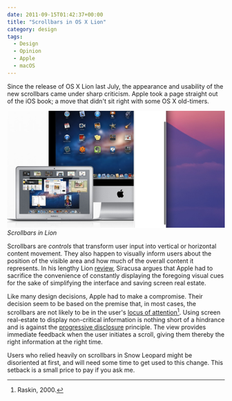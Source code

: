 ```yaml
---
date: 2011-09-15T01:42:37+00:00
title: "Scrollbars in OS X Lion"
category: design
tags:
  - Design
  - Opinion
  - Apple
  - macOS
---
```


Since the release of OS X Lion last July, the appearance and usability of the new scrollbars came under sharp criticism. Apple took a page straight out of the iOS book; a move that didn't sit right with some OS X old-timers.

![Scrollbars in Lion](lion-scrollbars.jpg) _Scrollbars in Lion_

Scrollbars are *controls* that transform user input into vertical or horizontal content movement. They also happen to visually inform users about the position of the visible area and how much of the overall content it represents. In his lengthy Lion [review][Siracusa], Siracusa argues that Apple had to sacrifice the convenience of constantly displaying the foregoing visual cues for the sake of simplifying the interface and saving screen real estate.

Like many design decisions, Apple had to make a compromise. Their decision seem to be based on the premise that, in most cases, the scrollbars are not likely to be in the user's [locus of attention][locus][^1]. Using screen real-estate to display non-critical information is nothing short of a hindrance and is against the [progressive disclosure] principle. The view provides immediate feedback when the user initiates a scroll, giving them thereby the right information at the right time.

Users who relied heavily on scrollbars in Snow Leopard might be disoriented at first, and will need some time to get used to this change. This setback is a small price to pay if you ask me.

[^1]: Raskin, 2000.

[Siracusa]: http://arstechnica.com/apple/2011/07/mac-os-x-10-7/3/#scroll-bars
[locus]: http://www.usabilityfirst.com/glossary/locus-of-attention/
[progressive disclosure]: http://en.wikipedia.org/wiki/Progressive_disclosure
